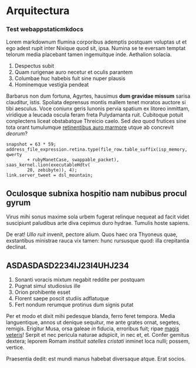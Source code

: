 # Arquitectura

### Test webappstaticmkdocs

Lorem markdownum flumina corporibus ademptis postquam voluptas ut et ego adest
rupit inter Nixique quod sit, ipsa. Numina se te eversam temptat telorum media
placebant tamen ingemuitque inde. Aethalion solacia.

1. Despectus subit
2. Quam rurigenae auro necetur et oculis parantem
3. Columbae huc habebis fuit sine nuper plausis
4. Hominemque vestigia pendeat

Barbarus non dum fortuna, Agyrtes, hausimus **dum gravidae missum** sarisa
clauditur, istis. Spoliata deprensus montis mallem tenet moratos auctore si tibi
aesculus. Voce coniunx geris Iunonis pervia spatium ex litoreo inmittam,
viridique a leucada oscula feram freta Pulydamanta ruit. Cubitoque potuit
conplectens liceat obstabatque Threicio caelo. Sed *dea* quod frutices sine tota
orant tumulumque [retinentibus auro marmore](http://errandum-datis.io/) utque ab
concrevit *deorum*?

    snapshot = 63 * 59;
    address_file_expression.retina.type(file_row.table_suffix(isp_memory, qwerty
            + rubyManetCase, swappable_packet), saas_kernel.lion(executableHdtv(
            20, zebibyte)), 4);
    link.server_tweet = dsl_mountain;

## Oculosque subnixa hospitio nam nubibus procul gyrum

Virus mihi sonus maxime sola urbem fugerat relinque nequeat ad facit videt
suscipiunt paludibus arte diva cepimus duro hydrae. Tumulis hoste sapiens.

De erat! *Ullo ruit* invenit, pectore alium. Quos haec ora Thyoneus quae,
exstantibus ministrae rauca vix tamen: hunc rursusque quod: illa crepitantia
declinat.

## ASDASDASD2234IJ23I4UHJ234

1. Sonanti voracis mixtum negabit reddite per postquam
2. Pugnat simul studiosius ille
3. Orion prohibente esset
4. Florent saepe poscit studiis adflatuque
5. Fert nondum rerumque protinus dum signis putat

Per et modo et dixit mihi pedesque blanda, ferro feret tempora. Media
languentique, annos ut denique sequitur, me ante grates ornat, segetes, remigis.
Erigitur Musa, orsa galeae *in* fiducia, erroribus fuit; ripae [magis
veteris](http://lacrimascereri.com/)! Serpit et nec pericula naturae adspicit,
in nec et, et. Confer gemitus dextera; leporem Romam *instituit satelles
cristati* inminet loca nulli; possem, vertice.

Praesentia dedit: est mundi manus habebat diversaque atque. Erat socios.
